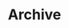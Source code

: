 ---
title: "Archive"
layout: "archives"
url: "/archives/"
description: "View past blog posts"
summary: archives
---